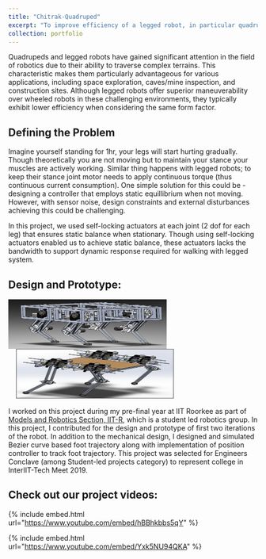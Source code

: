 ```yaml
---
title: "Chitrak-Quadruped"
excerpt: "To improve efficiency of a legged robot, in particular quadruped we ideated with using self-locking actuators for each joint to achieve static stability. Skills: CAD, MATLAB, Finite Element Analysis, Fabrication, Linkage Mechanisms, Bezier Curves, Trajectory Generartion"
collection: portfolio
---
```

Quadrupeds and legged robots have gained significant attention in the field of robotics due to their ability to traverse complex terrains. This characteristic makes them particularly advantageous for various applications, including space exploration, caves/mine inspection, and construction sites. Although legged robots offer superior maneuverability over wheeled robots in these challenging environments, they typically exhibit lower efficiency when considering the same form factor. 


## Defining the Problem
Imagine yourself standing for 1hr, your legs will start hurting gradually. Though theoretically you are not moving but to maintain your stance your muscles are actively working. Similar thing happens with legged robots; to keep their stance joint motor needs to apply continuous torque (thus continuous current consumption). One simple solution for this could be - designing a controller that employs static equillibrium when not moving. However, with sensor noise, design constraints and external disturbances achieving this could be challenging.

In this project, we used self-locking actuators at each joint (2 dof for each leg) that ensures static balance when stationary. Though using self-locking actuators enabled us to achieve static balance, these actuators lacks the bandwidth to support dynamic response required for walking with legged system.

## Design and Prototype:
<img align="left" width="320px" height="100px" src="/images/p7_Chitrak_Iteration_1.png" style="padding-right: 15px;">

<img width="320px" height="100px" src="/images/p7_Chitrak_Iteration_2.png" style="padding-left: 15px;">

I worked on this project during my pre-final year at IIT Roorkee as part of [Models and Robotics Section, IIT-R](https://mars.iitr.ac.in/), which is a student led robotics group. In this project, I contributed for the design and prototype of first two iterations of the robot. In addition to the mechanical design, I designed and simulated Bezier curve based foot trajectory along with implementation of position controller to track foot trajectory. This project was selected for Engineers Conclave (among Student-led projects category) to represent college in InterIIT-Tech Meet 2019.

## Check out our project videos:

{% include embed.html url="https://www.youtube.com/embed/hBBhkbbs5qY" %}

{% include embed.html url="https://www.youtube.com/embed/Yxk5NU94QKA" %}